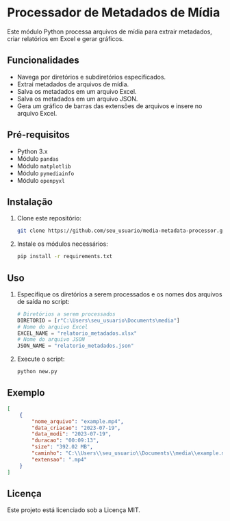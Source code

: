 # Processador de Metadados de Mídia

Este módulo Python processa arquivos de mídia para extrair metadados, criar relatórios em Excel e gerar gráficos.

## Funcionalidades

- Navega por diretórios e subdiretórios especificados.
- Extrai metadados de arquivos de mídia.
- Salva os metadados em um arquivo Excel.
- Salva os metadados em um arquivo JSON.
- Gera um gráfico de barras das extensões de arquivos e insere no arquivo Excel.

## Pré-requisitos

- Python 3.x
- Módulo `pandas`
- Módulo `matplotlib`
- Módulo `pymediainfo`
- Módulo `openpyxl`

## Instalação

1. Clone este repositório:
   ```bash
   git clone https://github.com/seu_usuario/media-metadata-processor.git
   ```

2. Instale os módulos necessários:
   ```bash
   pip install -r requirements.txt
   ```

## Uso

1. Especifique os diretórios a serem processados e os nomes dos arquivos de saída no script:
   ```python
   # Diretórios a serem processados
   DIRETORIO = [r"C:\Users\seu_usuario\Documents\media"]
   # Nome do arquivo Excel
   EXCEL_NAME = "relatorio_metadados.xlsx"
   # Nome do arquivo JSON
   JSON_NAME = "relatorio_metadados.json"
   ```

2. Execute o script:
   ```bash
   python new.py
   ```
   
## Exemplo

```json
[
    {
        "nome_arquivo": "example.mp4",
        "data_criacao": "2023-07-19",
        "data_modi": "2023-07-19",
        "duracao": "00:09:13",
        "size": "392.02 MB",
        "caminho": "C:\\Users\\seu_usuario\\Documents\\media\\example.mp4",
        "extensao": ".mp4"
    }
]
```

## Licença

Este projeto está licenciado sob a Licença MIT.